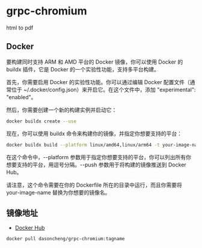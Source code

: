 # grpc-chromium

html to pdf

## Docker

要构建同时支持 ARM 和 AMD 平台的 Docker 镜像，你可以使用 Docker 的 buildx 插件，它是 Docker 的一个实验性功能，支持多平台构建。

首先，你需要启用 Docker 的实验性功能。你可以通过编辑 Docker 配置文件（通常位于 ~/.docker/config.json）来开启它。在这个文件中，添加 "experimental": "enabled"。

然后，你需要创建一个新的构建实例并启动它：

```bash
docker buildx create --use
```

现在，你可以使用 buildx 命令来构建你的镜像，并指定你想要支持的平台：

```bash
docker buildx build --platform linux/amd64,linux/arm64 -t your-image-name . --push
```

在这个命令中，--platform 参数用于指定你想要支持的平台，你可以列出所有你想要支持的平台，用逗号分隔。--push 参数用于将构建的镜像推送到 Docker Hub。

请注意，这个命令需要在你的 Dockerfile 所在的目录中运行，而且你需要将 your-image-name 替换为你想要的镜像名。

## 镜像地址

- [Docker Hub](https://hub.docker.com/r/chenxiancai/grpc-chromium)

```bash
docker pull dasoncheng/grpc-chromium:tagname
```
